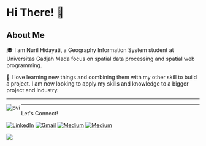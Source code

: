 <!-- Greeting -->
# Hi There! 👋

##  About Me
🎓 I am Nuril Hidayati, a Geography Information System student at Universitas Gadjah Mada focus on spatial data processing and spatial web programming.

💪 I love learning new things and combining them with my other skill to build a project. I am now looking to apply my skills and knowledge to a bigger project and industry.

<hr>
<p><img align="left" src="https://github-readme-stats.vercel.app/api/top-langs?username=nurilhidayati&show_icons=true&locale=en&layout=compact&theme=chartreuse-dark&count_private=true" alt="ovi" /></p>
<hr>

Let's Connect!
<p>
  <a href="https://www.linkedin.com/in/nuril-hidayati/" target="_blank"><img alt="LinkedIn" src="https://img.shields.io/badge/linkedin-%230077B5.svg?&style=for-the-badge&logo=linkedin&logoColor=white" /></a>
  <a href="mailto:nurilhidayati@mail.ugm.ac.id" target="_blank"><img alt="Gmail" src="https://img.shields.io/badge/gmail-D14836?&style=for-the-badge&logo=gmail&logoColor=white"/></a>
  <a href="https://nurilhidayati.vercel.app/" target="_blank"><img alt="Medium" src="https://img.shields.io/badge/personal%20website-eeeee4?&style=for-the-badge" /></a>
  <a href="https://www.hackerrank.com/nurilhidayati" target="_blank"><img alt="Medium" src="https://img.shields.io/badge/hacker%20rank-76b5c5?&style=for-the-badge" /></a>
</p>

![](https://visitor-badge.laobi.icu/badge?page_id=nurilhidayati.nurilhidayati)

